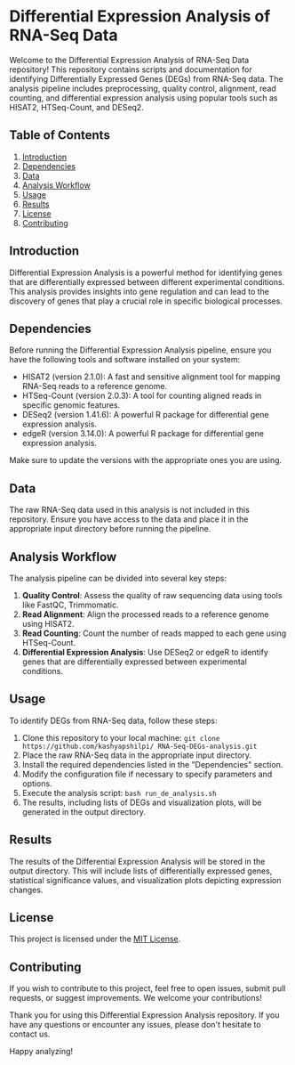 # Differential Expression Analysis of RNA-Seq Data

Welcome to the Differential Expression Analysis of RNA-Seq Data repository! This repository contains scripts and documentation for identifying Differentially Expressed Genes (DEGs) from RNA-Seq data. The analysis pipeline includes preprocessing, quality control, alignment, read counting, and differential expression analysis using popular tools such as HISAT2, HTSeq-Count, and DESeq2.

## Table of Contents

1. [Introduction](#introduction)
2. [Dependencies](#dependencies)
3. [Data](#data)
4. [Analysis Workflow](#analysis-workflow)
5. [Usage](#usage)
6. [Results](#results)
7. [License](#license)
8. [Contributing](#contributing)

## Introduction

Differential Expression Analysis is a powerful method for identifying genes that are differentially expressed between different experimental conditions. This analysis provides insights into gene regulation and can lead to the discovery of genes that play a crucial role in specific biological processes.

## Dependencies

Before running the Differential Expression Analysis pipeline, ensure you have the following tools and software installed on your system:

- HISAT2 (version 2.1.0): A fast and sensitive alignment tool for mapping RNA-Seq reads to a reference genome.
- HTSeq-Count (version 2.0.3): A tool for counting aligned reads in specific genomic features.
- DESeq2 (version 1.41.6): A powerful R package for differential gene expression analysis.
- edgeR (version 3.14.0): A powerful R package for differential gene expression analysis.

Make sure to update the versions with the appropriate ones you are using.

## Data

The raw RNA-Seq data used in this analysis is not included in this repository. Ensure you have access to the data and place it in the appropriate input directory before running the pipeline.

## Analysis Workflow

The analysis pipeline can be divided into several key steps:

1. **Quality Control**: Assess the quality of raw sequencing data using tools like FastQC, Trimmomatic.
2. **Read Alignment**: Align the processed reads to a reference genome using HISAT2.
3. **Read Counting**: Count the number of reads mapped to each gene using HTSeq-Count.
4. **Differential Expression Analysis**: Use DESeq2 or edgeR to identify genes that are differentially expressed between experimental conditions.

## Usage

To identify DEGs from RNA-Seq data, follow these steps:

1. Clone this repository to your local machine: `git clone https://github.com/kashyapshilpi/ RNA-Seq-DEGs-analysis.git`
2. Place the raw RNA-Seq data in the appropriate input directory.
3. Install the required dependencies listed in the "Dependencies" section.
4. Modify the configuration file if necessary to specify parameters and options.
5. Execute the analysis script: `bash run_de_analysis.sh`
6. The results, including lists of DEGs and visualization plots, will be generated in the output directory.

## Results

The results of the Differential Expression Analysis will be stored in the output directory. This will include lists of differentially expressed genes, statistical significance values, and visualization plots depicting expression changes.

## License

This project is licensed under the [MIT License](license.txt).

## Contributing

If you wish to contribute to this project, feel free to open issues, submit pull requests, or suggest improvements. We welcome your contributions!

Thank you for using this Differential Expression Analysis repository. If you have any questions or encounter any issues, please don't hesitate to contact us.

Happy analyzing!
